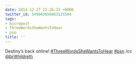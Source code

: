 ```yaml
---
date: 2014-12-27 22:26:23 +0000
twitter_id: 549043656863125504
tags:
- micropost
- ThreeWordsSheWantsToHear
- psn
title: ''
---
```


Destiny’s back online! [#ThreeWordsSheWantsToHear](https://twitter.com/hashtag/ThreeWordsSheWantsToHear) [#psn](https://twitter.com/hashtag/psn) /cc [@britthildreth](https://twitter.com/britthildreth)

